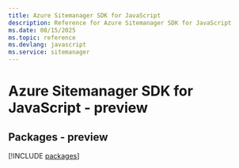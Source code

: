 ```yaml
---
title: Azure Sitemanager SDK for JavaScript
description: Reference for Azure Sitemanager SDK for JavaScript
ms.date: 08/15/2025
ms.topic: reference
ms.devlang: javascript
ms.service: sitemanager
---
```

# Azure Sitemanager SDK for JavaScript - preview
## Packages - preview
[!INCLUDE [packages](sitemanager-index.md)]